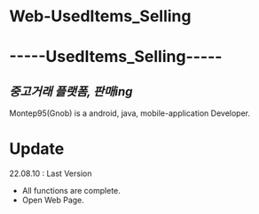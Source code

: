 # Web-UsedItems_Selling

# -----UsedItems_Selling-----
## _중고거래 플랫폼, 판매ing_

Montep95(Gnob) is a android, java, mobile-application Developer.

# Update
22.08.10 : Last Version
- All functions are complete.
- Open Web Page.
